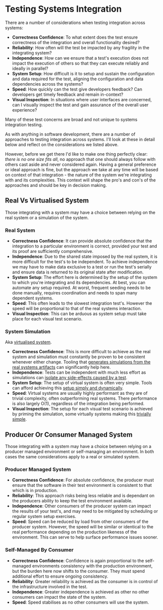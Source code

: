 # Testing Systems Integration

There are a number of considerations when testing integration across systems:
* __Correctness Confidence__: To what extent does the test ensure correctness of the integration and overall functionality desired?
* __Reliability__: How often will the test be impacted by any fragility in the integrating system?
* __Independence__: How can we ensure that a test's execution does not impact the execution of others so that they can execute reliably and ideally in parallel?
* __System Setup__: How difficult is it to setup and sustain the configuration and data required for the test, aligning the configuration and data dependencies across the systems?
* __Speed__: How quickly can the test give developers feedback?  Can developers get timely feedback and remain in-context?
* __Visual Inspection__: In situations where user interfaces are concerned, can I visually inspect the test and gain assurance of the overall user experience?
 
Many of these test concerns are broad and not unique to systems integration testing.

As with anything in software development, there are a number of approaches to testing integration across systems.
I'll look at these in detail below and reflect on the considerations we listed above.

However, before we get there I'd like to make one thing perfectly clear: _there is no one size fits all_, no approach that one should always follow with others cast aside and never considered again.
Having a general preference or ideal approach is fine, but the approach we take at any time will be based on context of that integration - the nature of the system we're integrating with and its complexities.
This context will shape the pro's and con's of the approaches and should be key in decision making.

## Real Vs Virtualised System

Those integrating with a system may have a choice between relying on the real system or a simulation of the system.

### Real System

* __Correctness Confidence__: It can provide absolute confidence that the integration to a particular environment is correct, provided your test and its proof are sufficiently comprehensive.
* __Independence__: Due to the shared state imposed by the real system, it is more difficult for the test's to be independent.  To achieve independence we may have to make data exclusive to a test or run the test's serially and ensure data is returned to its original state after modification.
* __System Setup__: The effort here is determined by the setup of the system to which you're integrating and its dependencies.  At best, you can automate any setup required.  At worst, frequent seeding needs to be done manually, requires coordination and needs to span many dependent systems.
* __Speed__: This often leads to the slowest integration test's.  However the speed will be proportional to that of the real systems interaction.
* __Visual Inspection__: This can be arduous as system setup must take place for each visual test scenario.

### System Simulation

Aka [virtualised system](https://en.wikipedia.org/wiki/Virtualization). 

* __Correctness Confidence__: This is more difficult to achieve as the real system and simulation must constantly be proven to be consistent whenever either change.  Tooling that [generates simulations from the real systems artifacts](https://github.com/swagger-api/swagger-codegen/wiki/server-stub-generator-howto) can significantly help here.
* __Independence__: Tests can be independent with much less effort as simulations can [isolate any side-effects caused by a test](https://github.com/MYOB-Technology/http_stub/wiki/Stub%20Sessions).
* __System Setup__: The setup of virtual system is often very simple.  Tools can afford achieving this [setup simply and dynamically](https://github.com/MYOB-Technology/http_stub/wiki/Scenarios).
* __Speed__: Virtual systems are usually highly performant as they are of trivial complexity, often outperforming real systems.  There performance is also largely O(1), regardless of the integration being performed.
* __Visual Inspection__: The setup for each visual test scenario is achieved by priming the simulation, some virtually systems making this [trivially simple](https://github.com/MYOB-Technology/http_stub/wiki/Diagnostic-Pages#listing-the-scenarios).

## Producer Or Consumer Managed System

Those integrating with a system may have a choice between relying on a producer managed environment or self-managing an environment.
In both cases the same considerations apply to a real or simulated system.

### Producer Managed System

* __Correctness Confidence__: For absolute confidence, the producer must ensure that the software in their test environment is consistent to that which is in production.
* __Reliability__: This approach risks being less reliable and is dependant on the producers ability to keep the test environment available.
* __Independence__: Other consumers of the producer system can impact the results of your test's, and may need to be mitigated by scheduling or regular system setup exercises.
* __Speed__: Speed can be reduced by load from other consumers of the producer system.  However, the speed will be similar or identical to the real performance depending on the production likeness of the environment.  This can serve to help surface performance issues sooner.

### Self-Managed By Consumer

* __Correctness Confidence__: Confidence is again proportional to the self-managed environments consistency with the production environment, but the burden here now shifts to the consumer.  They must spend additional effort to ensure ongoing consistency.
* __Reliability__: Greater reliability is achieved as the consumer is in control of the infrastructure involved in the test.
* __Independence__: Greater independence is achieved as other no other consumers can impact the state of the system.
* __Speed__: Speed stabilises as no other consumers will use the system.
